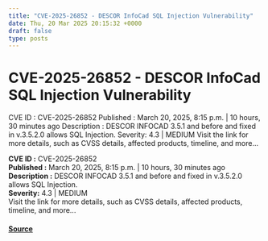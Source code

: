 ```yaml
---
title: "CVE-2025-26852 - DESCOR InfoCad SQL Injection Vulnerability"
date: Thu, 20 Mar 2025 20:15:32 +0000
draft: false
type: posts
---
```

# CVE-2025-26852 - DESCOR InfoCad SQL Injection Vulnerability





 CVE ID : CVE-2025-26852 Published : March 20, 2025, 8:15 p.m. | 10 hours, 30 minutes ago Description : DESCOR INFOCAD 3.5.1 and before and fixed in v.3.5.2.0 allows SQL Injection. Severity: 4.3 | MEDIUM Visit the link for more details, such as CVSS details, affected products, timeline, and more... 

**CVE ID :** CVE-2025-26852  
**Published :** March 20, 2025, 8:15 p.m. | 10 hours, 30 minutes ago  
**Description :** DESCOR INFOCAD 3.5.1 and before and fixed in v.3.5.2.0 allows SQL Injection.  
**Severity:** 4.3 | MEDIUM  
Visit the link for more details, such as CVSS details, affected products, timeline, and more...

#### [Source](https://cvefeed.io/vuln/detail/CVE-2025-26852)

